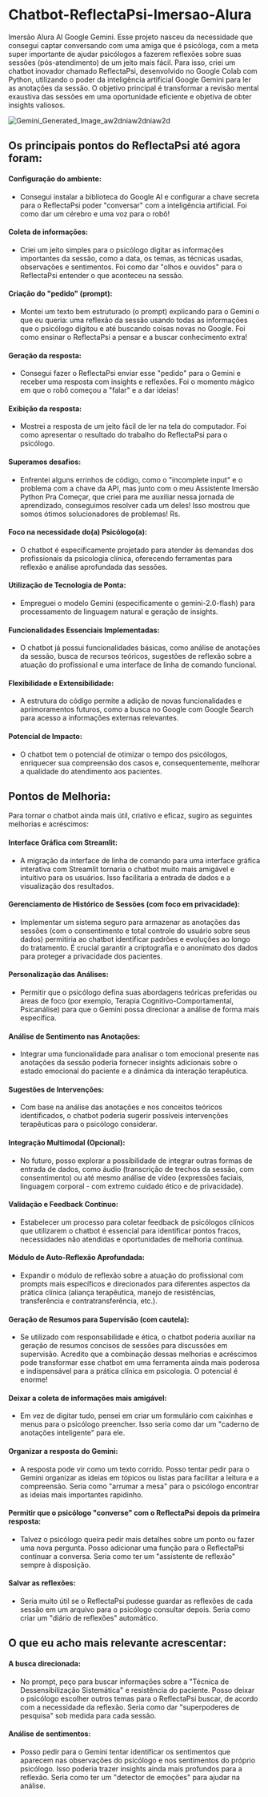 # Chatbot-ReflectaPsi-Imersao-Alura 
Imersão Alura AI Google Gemini.
Esse projeto nasceu da necessidade que consegui captar conversando com uma amiga que é psicóloga, com a meta super importante de ajudar psicólogos a fazerem reflexões sobre suas sessões (pós-atendimento) de um jeito mais fácil. Para isso, criei um chatbot inovador chamado ReflectaPsi, desenvolvido no Google Colab com Python, utilizando o poder da inteligência artificial Google Gemini para ler as anotações da sessão. O objetivo principal é transformar a revisão mental exaustiva das sessões em uma oportunidade eficiente e objetiva de obter insights valiosos.

![Gemini_Generated_Image_aw2dniaw2dniaw2d](https://github.com/user-attachments/assets/8c3091df-e4ed-4851-85f0-d042a64b16f8)


## Os principais pontos do ReflectaPsi até agora foram:

####	Configuração do ambiente: 

- Consegui instalar a biblioteca do Google AI e configurar a chave secreta para o ReflectaPsi poder "conversar" com a inteligência artificial. Foi como dar um cérebro e uma voz para o robô!

####	Coleta de informações:

- Criei um jeito simples para o psicólogo digitar as informações importantes da sessão, como a data, os temas, as técnicas usadas, observações e sentimentos. Foi como dar "olhos e ouvidos" para o ReflectaPsi entender o que aconteceu na sessão.

####	Criação do "pedido" (prompt):

- Montei um texto bem estruturado (o prompt) explicando para o Gemini o que eu queria: uma reflexão da sessão usando todas as informações que o psicólogo digitou e até buscando coisas novas no Google. Foi como ensinar o ReflectaPsi a pensar e a buscar conhecimento extra!

####	Geração da resposta: 

- Consegui fazer o ReflectaPsi enviar esse "pedido" para o Gemini e receber uma resposta com insights e reflexões. Foi o momento mágico em que o robô começou a "falar" e a dar ideias!

####	Exibição da resposta: 

- Mostrei a resposta de um jeito fácil de ler na tela do computador. Foi como apresentar o resultado do trabalho do ReflectaPsi para o psicólogo.
  
####	Superamos desafios: 

- Enfrentei alguns errinhos de código, como o "incomplete input" e o problema com a chave da API, mas junto com o meu Assistente Imersão Python Pra Começar, que criei para me auxiliar nessa jornada de aprendizado, conseguimos resolver cada um deles! Isso mostrou que somos ótimos solucionadores de problemas! Rs.

####	Foco na necessidade do(a) Psicólogo(a): 

- O chatbot é especificamente projetado para atender às demandas dos profissionais da psicologia clínica, oferecendo ferramentas para reflexão e análise aprofundada das sessões.
  
####	Utilização de Tecnologia de Ponta:

- Empreguei o modelo Gemini (especificamente o gemini-2.0-flash) para processamento de linguagem natural e geração de insights.

####	Funcionalidades Essenciais Implementadas: 

- O chatbot já possui funcionalidades básicas, como análise de anotações da sessão, busca de recursos teóricos, sugestões de reflexão sobre a atuação do profissional e uma interface de linha de comando funcional.

####	Flexibilidade e Extensibilidade: 

- A estrutura do código permite a adição de novas funcionalidades e aprimoramentos futuros, como a busca no Google com Google Search para acesso a informações externas relevantes.
  
####	Potencial de Impacto: 

- O chatbot tem o potencial de otimizar o tempo dos psicólogos, enriquecer sua compreensão dos casos e, consequentemente, melhorar a qualidade do atendimento aos pacientes.

## Pontos de Melhoria:

Para tornar o chatbot ainda mais útil, criativo e eficaz, sugiro as seguintes melhorias e acréscimos:

####	Interface Gráfica com Streamlit: 

- A migração da interface de linha de comando para uma interface gráfica interativa com Streamlit tornaria o chatbot muito mais amigável e intuitivo para os usuários. Isso facilitaria a entrada de dados e a visualização dos resultados.

####	Gerenciamento de Histórico de Sessões (com foco em privacidade): 

- Implementar um sistema seguro para armazenar as anotações das sessões (com o consentimento e total controle do usuário sobre seus dados) permitiria ao chatbot identificar padrões e evoluções ao longo do tratamento. É crucial garantir a criptografia e o anonimato dos dados para proteger a privacidade dos pacientes.
  
####	Personalização das Análises: 

- Permitir que o psicólogo defina suas abordagens teóricas preferidas ou áreas de foco (por exemplo, Terapia Cognitivo-Comportamental, Psicanálise) para que o Gemini possa direcionar a análise de forma mais específica.
  
####	Análise de Sentimento nas Anotações: 

- Integrar uma funcionalidade para analisar o tom emocional presente nas anotações da sessão poderia fornecer insights adicionais sobre o estado emocional do paciente e a dinâmica da interação terapêutica.
  
####	Sugestões de Intervenções: 

- Com base na análise das anotações e nos conceitos teóricos identificados, o chatbot poderia sugerir possíveis intervenções terapêuticas para o psicólogo considerar.
  
####	Integração Multimodal (Opcional): 

- No futuro, posso explorar a possibilidade de integrar outras formas de entrada de dados, como áudio (transcrição de trechos da sessão, com consentimento) ou até mesmo análise de vídeo (expressões faciais, linguagem corporal - com extremo cuidado ético e de privacidade).
  
####	Validação e Feedback Contínuo: 

- Estabelecer um processo para coletar feedback de psicólogos clínicos que utilizarem o chatbot é essencial para identificar pontos fracos, necessidades não atendidas e oportunidades de melhoria contínua.
  
####	Módulo de Auto-Reflexão Aprofundada: 

- Expandir o módulo de reflexão sobre a atuação do profissional com prompts mais específicos e direcionados para diferentes aspectos da prática clínica (aliança terapêutica, manejo de resistências, transferência e contratransferência, etc.).
  
####	Geração de Resumos para Supervisão (com cautela): 

- Se utilizado com responsabilidade e ética, o chatbot poderia auxiliar na geração de resumos concisos de sessões para discussões em supervisão.
Acredito que a combinação dessas melhorias e acréscimos pode transformar esse chatbot em uma ferramenta ainda mais poderosa e indispensável para a prática clínica em psicologia. O potencial é enorme!

####	Deixar a coleta de informações mais amigável: 

- Em vez de digitar tudo, pensei em criar um formulário com caixinhas e menus para o psicólogo preencher. Isso seria como dar um "caderno de anotações inteligente" para ele.
  
####	Organizar a resposta do Gemini: 

- A resposta pode vir como um texto corrido. Posso tentar pedir para o Gemini organizar as ideias em tópicos ou listas para facilitar a leitura e a compreensão. Seria como "arrumar a mesa" para o psicólogo encontrar as ideias mais importantes rapidinho.
  
####	Permitir que o psicólogo "converse" com o ReflectaPsi depois da primeira resposta: 

- Talvez o psicólogo queira pedir mais detalhes sobre um ponto ou fazer uma nova pergunta. Posso adicionar uma função para o ReflectaPsi continuar a conversa. Seria como ter um "assistente de reflexão" sempre à disposição.
  
####	Salvar as reflexões: 

- Seria muito útil se o ReflectaPsi pudesse guardar as reflexões de cada sessão em um arquivo para o psicólogo consultar depois. Seria como criar um "diário de reflexões" automático.

## O que eu acho mais relevante acrescentar:

####	A busca direcionada: 

- No prompt, peço para buscar informações sobre a "Técnica de Dessensibilização Sistemática" e resistência do paciente. Posso deixar o psicólogo escolher outros temas para o ReflectaPsi buscar, de acordo com a necessidade da reflexão. Seria como dar "superpoderes de pesquisa" sob medida para cada sessão.
  
####	Análise de sentimentos: 

- Posso pedir para o Gemini tentar identificar os sentimentos que aparecem nas observações do psicólogo e nos sentimentos do próprio psicólogo. Isso poderia trazer insights ainda mais profundos para a reflexão. Seria como ter um "detector de emoções" para ajudar na análise.



